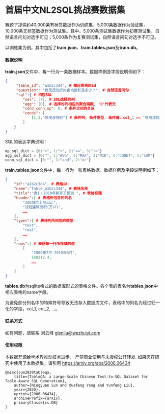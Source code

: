 # 首届中文NL2SQL挑战赛数据集

赛题了提供约40,000条有标签数据作为训练集，5,000条数据作为验证集，10,000条无标签数据作为测试集。其中，5,000条测试集数据作为初赛测试集，自然语言问句对选手可见；5,000条作为复赛测试集，自然语言问句对选手不可见。

以训练集为例，其中包括了**train.json**、**train.tables.json**及**train.db**。

#### 数据说明
**train.json**文件中，每一行为一条数据样本。数据样例及字段说明例如下：

```json
{
     "table_id": "a1b2c3d4", # 相应表格的id
     "question": "世茂茂悦府的套均面积是多少？", # 自然语言问句
     "sql":{ # 相应SQL
        "sel": [7], # SQL选择的列
        "agg": [0], # 选择的列相应的聚合函数, '0'代表无
        "cond_conn_op": 0, # 条件之间的关系
        "conds": [
            [1,2,"世茂茂悦府"] # 条件列, 条件类型, 条件值，col_1 == "世茂茂悦府"
        ]
    }
}
```

SQL的表达字典说明：

```python
op_sql_dict = {0:">", 1:"<", 2:"==", 3:"!="}
agg_sql_dict = {0:"", 1:"AVG", 2:"MAX", 3:"MIN", 4:"COUNT", 5:"SUM"}
conn_sql_dict = {0:"", 1:"and", 2:"or"}
```

**train.tables.json**文件中，每一行为一张表格数据。数据样例及字段说明例如下：
```json
{
    "id":"a1b2c3d4", # 表格id
    "name":"Table_a1b2c3d4", # 表格名称
    "title":"表1：2019年新开工预测 ", # 表格标题
    "header":[ # 表格所包含的列名
        "300城市土地出让",
        "规划建筑面积(万㎡)",
        ……
    ],
    "types":[ # 表格列所相应的类型
        "text",
        "real",
        ……
    ],
    "rows":[ # 表格每一行所存储的值
        [
            "2009年7月-2010年6月",
            168212.4,
            ……
        ]
    ]
}
```
**tables.db**为sqlite格式的数据库形式的表格文件。各个表的表名为**tables.json**中相应表格的name字段。

为避免部分列名中的特殊符号导致无法存入数据库文件，表格中的列名为经过归一化的字段，col_1, col_2, …。

#### 联系方式
如有问题，请联系 刘云峰 glenliu@wezhuiyi.com

#### 使用权限
本数据开源给学术界推动技术进步， 严禁商业使用与未授权公开转发. 如果您在研究中使用了本数据集，请引用
https://arxiv.org/abs/2006.06434
```
@misc{sun2020tableqa,
    title={TableQA: a Large-Scale Chinese Text-to-SQL Dataset for Table-Aware SQL Generation},
    author={Ningyuan Sun and Xuefeng Yang and Yunfeng Liu},
    year={2020},
    eprint={2006.06434},
    archivePrefix={arXiv},
    primaryClass={cs.DB}
}
```
